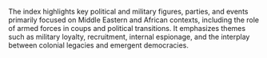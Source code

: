 The index highlights key political and military figures, parties, and events primarily focused on Middle Eastern and African contexts, including the role of armed forces in coups and political transitions. It emphasizes themes such as military loyalty, recruitment, internal espionage, and the interplay between colonial legacies and emergent democracies.
